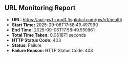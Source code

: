 ## URL Monitoring Report

- **URL:** https://api-gw1-prod1.fisglobal.com/gw/v1/health
- **Start Time:** 2025-09-06T17:58:49.497990
- **End Time:** 2025-09-06T17:58:49.559861
- **Total Time Taken:** 0.061871 seconds
- **HTTP Status Code:** 403
- **Status:** Failure
- **Failure Reason:** HTTP Status Code: 403
